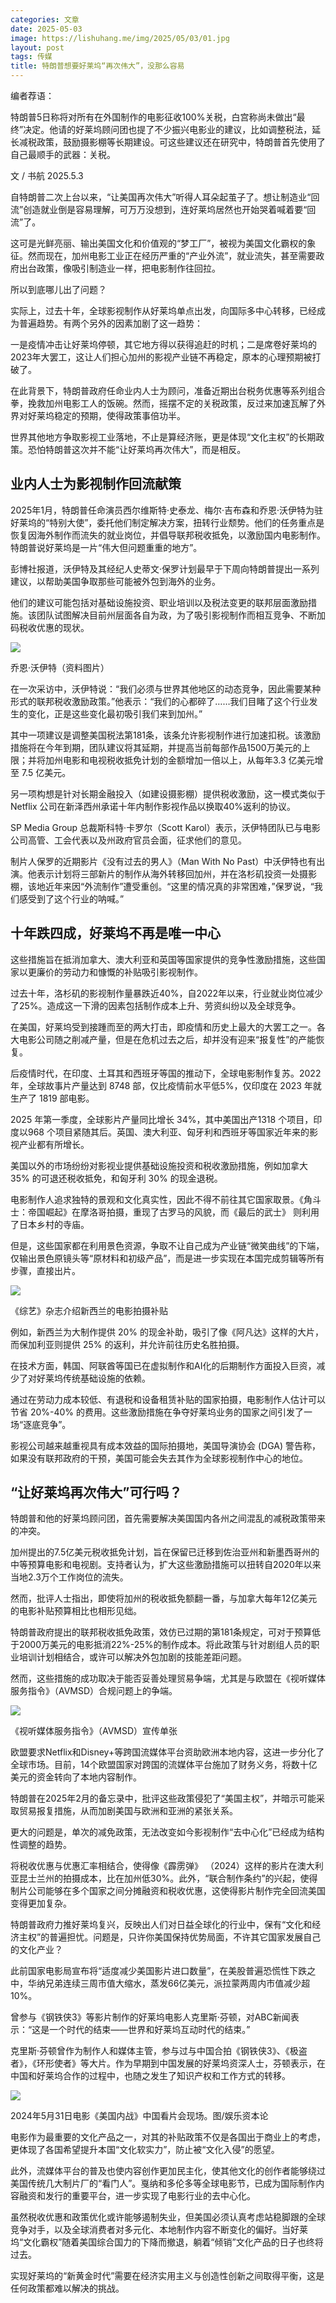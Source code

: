 ```yaml
---
categories: 文章
date: 2025-05-03
image: https://lishuhang.me/img/2025/05/03/01.jpg
layout: post
tags: 传媒
title: 特朗普想要好莱坞“再次伟大”，没那么容易
---
```


编者荐语：  

特朗普5日称将对所有在外国制作的电影征收100%关税，白宫称尚未做出“最终”决定。他请的好莱坞顾问团也提了不少振兴电影业的建议，比如调整税法，延长减税政策，鼓励摄影棚等长期建设。可这些建议还在研究中，特朗普首先使用了自己最顺手的武器：关税。  

文 / 书航 2025.5.3  

自特朗普二次上台以来，“让美国再次伟大”听得人耳朵起茧子了。想让制造业“回流”创造就业倒是容易理解，可万万没想到，连好莱坞居然也开始哭着喊着要“回流”了。

这可是光鲜亮丽、输出美国文化和价值观的“梦工厂”，被视为美国文化霸权的象征。然而现在，加州电影工业正在经历严重的“产业外流”，就业流失，甚至需要政府出台政策，像吸引制造业一样，把电影制作往回拉。

所以到底哪儿出了问题？

实际上，过去十年，全球影视制作从好莱坞单点出发，向国际多中心转移，已经成为普遍趋势。有两个另外的因素加剧了这一趋势：

一是疫情冲击让好莱坞停顿，其它地方得以获得追赶的时机；二是席卷好莱坞的2023年大罢工，这让人们担心加州的影视产业链不再稳定，原本的心理预期被打破了。

在此背景下，特朗普政府任命业内人士为顾问，准备近期出台税务优惠等系列组合拳，挽救加州电影工人的饭碗。然而，摇摆不定的关税政策，反过来加速瓦解了外界对好莱坞稳定的预期，使得政策事倍功半。

世界其他地方争取影视工业落地，不止是算经济账，更是体现“文化主权”的长期政策。恐怕特朗普这次并不能“让好莱坞再次伟大”，而是相反。

## 业内人士为影视制作回流献策

2025年1月，特朗普任命演员西尔维斯特·史泰龙、梅尔·吉布森和乔恩·沃伊特为驻好莱坞的“特别大使”，委托他们制定解决方案，扭转行业颓势。他们的任务重点是恢复因海外制作而流失的就业岗位，并倡导联邦税收抵免，以激励国内电影制作。特朗普说好莱坞是一片“伟大但问题重重的地方”。

彭博社报道，沃伊特及其经纪人史蒂文·保罗计划最早于下周向特朗普提出一系列建议，以帮助美国争取那些可能被外包到海外的业务。

他们的建议可能包括对基础设施投资、职业培训以及税法变更的联邦层面激励措施。该团队试图解决目前州层面各自为政，为了吸引影视制作而相互竞争、不断加码税收优惠的现状。

![](https://lishuhang.me/img/2025/05/03/02.png)

乔恩·沃伊特（资料图片）  

在一次采访中，沃伊特说：“我们必须与世界其他地区的动态竞争，因此需要某种形式的联邦税收激励政策。”他表示：“我们的心都碎了……我们目睹了这个行业发生的变化，正是这些变化最初吸引我们来到加州。”

其中一项建议是调整美国税法第181条，该条允许影视制作进行加速扣税。该激励措施将在今年到期，团队建议将其延期，并提高当前每部作品1500万美元的上限；并将加州电影和电视税收抵免计划的金额增加一倍以上，从每年3.3 亿美元增至 7.5 亿美元。

另一项构想是针对长期金融投入（如建设摄影棚）提供税收激励，这一模式类似于 Netflix 公司在新泽西州承诺十年内制作影视作品以换取40%返利的协议。

SP Media Group 总裁斯科特·卡罗尔（Scott Karol）表示，沃伊特团队已与电影公司高管、工会代表以及州政府官员会面，征求他们的意见。

制片人保罗的近期影片《没有过去的男人》（Man With No Past）中沃伊特也有出演。他表示计划将三部新片的制作从海外转移回加州，并在洛杉矶投资一处摄影棚，该地近年来因“外流制作”遭受重创。“这里的情况真的非常困难，”保罗说，“我们感受到了这个行业的呐喊。”

## 十年跌四成，好莱坞不再是唯一中心

这些措施旨在抵消加拿大、澳大利亚和英国等国家提供的竞争性激励措施，这些国家以更廉价的劳动力和慷慨的补贴吸引影视制作。

过去十年，洛杉矶的影视制作量暴跌近40%，自2022年以来，行业就业岗位减少了25%。造成这一下滑的因素包括制作成本上升、劳资纠纷以及全球竞争。

在美国，好莱坞受到接踵而至的两大打击，即疫情和历史上最大的大罢工之一。各大电影公司随之削减产量，但是在危机过去之后，却并没有迎来“报复性”的产能恢复。

后疫情时代，在印度、土耳其和西班牙等国的推动下，全球电影制作复苏。2022 年，全球故事片产量达到 8748 部，仅比疫情前水平低5%，仅印度在 2023 年就生产了 1819 部电影。

2025 年第一季度，全球影片产量同比增长 34%，其中美国出产1318 个项目，印度以968 个项目紧随其后。英国、澳大利亚、匈牙利和西班牙等国家近年来的影视产业都有所增长。

美国以外的市场纷纷对影视业提供基础设施投资和税收激励措施，例如加拿大 35% 的可退还税收抵免，和匈牙利 30% 的现金退税。

电影制作人追求独特的景观和文化真实性，因此不得不前往其它国家取景。《角斗士：帝国崛起》在摩洛哥拍摄，重现了古罗马的风貌，而《最后的武士》 则利用了日本乡村的寺庙。

但是，这些国家都在利用景色资源，争取不让自己成为产业链“微笑曲线”的下端，仅输出景色原镜头等“原材料和初级产品”，而是进一步实现在本国完成剪辑等所有步骤，直接出片。

![](https://lishuhang.me/img/2025/05/03/03.png)

《综艺》杂志介绍新西兰的电影拍摄补贴

例如，新西兰为大制作提供 20% 的现金补助，吸引了像《阿凡达》这样的大片，而保加利亚则提供 25% 的返利，并允许前往历史名胜拍摄。

在技术方面，韩国、阿联酋等国已在虚拟制作和AI化的后期制作方面投入巨资，减少了对好莱坞传统基础设施的依赖。

通过在劳动力成本较低、有退税和设备租赁补贴的国家拍摄，电影制作人估计可以节省 20%-40% 的费用。这些激励措施在争夺好莱坞业务的国家之间引发了一场“逐底竞争”。

影视公司越来越重视具有成本效益的国际拍摄地，美国导演协会 (DGA) 警告称，如果没有联邦政府的干预，美国可能会失去其作为全球影视制作中心的地位。

## “让好莱坞再次伟大”可行吗？

特朗普和他的好莱坞顾问团，首先需要解决美国国内各州之间混乱的减税政策带来的冲突。

加州提出的7.5亿美元税收抵免计划，旨在保留已迁移到佐治亚州和新墨西哥州的中等预算电影和电视剧。支持者认为，扩大这些激励措施可以扭转自2020年以来当地2.3万个工作岗位的流失。

然而，批评人士指出，即使将加州的税收抵免额翻一番，与加拿大每年12亿美元的电影补贴预算相比也相形见绌。

特朗普政府提出的联邦税收抵免政策，效仿已过期的第181条规定，可对于预算低于2000万美元的电影抵消22%-25%的制作成本。将此政策与针对剧组人员的职业培训计划相结合，或许可以解决外包加剧的技能差距问题。

然而，这些措施的成功取决于能否妥善处理贸易争端，尤其是与欧盟在《视听媒体服务指令》（AVMSD）合规问题上的争端。

![](https://lishuhang.me/img/2025/05/03/04.jpg)

《视听媒体服务指令》（AVMSD）宣传单张

欧盟要求Netflix和Disney+等跨国流媒体平台资助欧洲本地内容，这进一步分化了全球市场。目前，14个欧盟国家对跨国的流媒体平台施加了财务义务，将数十亿美元的资金转向了本地内容制作。

特朗普在2025年2月的备忘录中，批评这些政策侵犯了“美国主权”，并暗示可能采取贸易报复措施，从而加剧美国与欧洲和亚洲的紧张关系。

更大的问题是，单次的减免政策，无法改变如今影视制作“去中心化”已经成为结构性调整的趋势。

将税收优惠与优惠汇率相结合，使得像《霹雳弹》 （2024）这样的影片在澳大利亚昆士兰州的拍摄成本，比在加州低30%。此外，“联合制作条约”的兴起，使得制片公司能够在多个国家之间分摊融资和税收优惠，这使得影片制作完全回流美国变得更加复杂。

特朗普政府力推好莱坞复兴，反映出人们对日益全球化的行业中，保有“文化和经济主权”的普遍担忧。问题是，只许你美国保持优势局面，不许其它国家发展自己的文化产业？

此前国家电影局宣布将“适度减少美国影片进口数量”，在美股普遍恐慌性下跌之中，华纳兄弟连续三周市值大缩水，蒸发66亿美元，派拉蒙两周内市值减少超10%。

曾参与《钢铁侠3》等影片制作的好莱坞电影人克里斯‧芬顿，对ABC新闻表示：“这是一个时代的结束——世界和好莱坞互动时代的结束。”

克里斯‧芬顿曾作为制作人和媒体主管，参与过与中国合拍《钢铁侠3》、《极盗者》，《环形使者》等大片。作为早期到中国发展的好莱坞资深人士，芬顿表示，在中国和好莱坞合作的过程中，也随之发生了知识产权和工作方式的转移。

![](https://lishuhang.me/img/2025/05/03/05.jpg)

2024年5月31日电影《美国内战》中国看片会现场。图/娱乐资本论

电影作为最重要的文化产品之一，对其的补贴政策不仅是各国出于商业上的考虑，更体现了各国希望提升本国“文化软实力”，防止被“文化入侵”的愿望。

此外，流媒体平台的普及也使内容创作更加民主化，使其他文化的创作者能够绕过美国传统几大制片厂的“看门人”。戛纳和多伦多等全球电影节，已成为国际制作内容融资和发行的重要平台，进一步实现了电影行业的去中心化。

虽然税收优惠和政策优化或许能够遏制失业，但美国必须认真考虑站稳脚跟的全球竞争对手，以及全球消费者对多元化、本地制作内容不断变化的偏好。当好莱坞“文化霸权”随着美国综合国力的下降而撤退，躺着“倾销”文化产品的日子也终将过去。

实现好莱坞的“新黄金时代”需要在经济实用主义与创造性创新之间取得平衡，这是任何政策都难以解决的挑战。